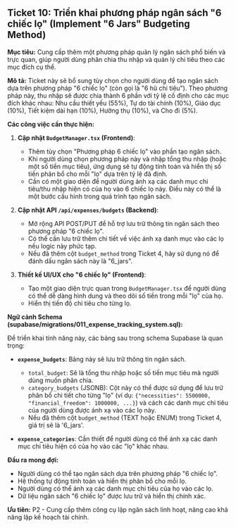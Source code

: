 ## Ticket 10: Triển khai phương pháp ngân sách "6 chiếc lọ" (Implement "6 Jars" Budgeting Method)

**Mục tiêu:** Cung cấp thêm một phương pháp quản lý ngân sách phổ biến và trực quan, giúp người dùng phân chia thu nhập và quản lý chi tiêu theo các mục đích cụ thể.

**Mô tả:**
Ticket này sẽ bổ sung tùy chọn cho người dùng để tạo ngân sách dựa trên phương pháp "6 chiếc lọ" (còn gọi là "6 hũ chi tiêu"). Theo phương pháp này, thu nhập sẽ được chia thành 6 phần với tỷ lệ cố định cho các mục đích khác nhau: Nhu cầu thiết yếu (55%), Tự do tài chính (10%), Giáo dục (10%), Tiết kiệm dài hạn (10%), Hưởng thụ (10%), và Cho đi (5%).

**Các công việc cần thực hiện:**

1.  **Cập nhật `BudgetManager.tsx` (Frontend)**:
    -   Thêm tùy chọn "Phương pháp 6 chiếc lọ" vào phần tạo ngân sách.
    -   Khi người dùng chọn phương pháp này và nhập tổng thu nhập (hoặc một số tiền mục tiêu), ứng dụng sẽ tự động tính toán và hiển thị số tiền phân bổ cho mỗi "lọ" dựa trên tỷ lệ đã định.
    -   Cần có một giao diện để người dùng ánh xạ các danh mục chi tiêu/thu nhập hiện có của họ vào 6 chiếc lọ này. Điều này có thể là một bước cấu hình trong quá trình tạo ngân sách.

2.  **Cập nhật API `/api/expenses/budgets` (Backend)**:
    -   Mở rộng API POST/PUT để hỗ trợ lưu trữ thông tin ngân sách theo phương pháp "6 chiếc lọ".
    -   Có thể cần lưu trữ thêm chi tiết về việc ánh xạ danh mục vào các lọ nếu logic này phức tạp.
    -   Nếu đã thêm cột `budget_method` trong Ticket 4, hãy sử dụng nó để đánh dấu ngân sách này là "6_jars".

3.  **Thiết kế UI/UX cho "6 chiếc lọ" (Frontend)**:
    -   Tạo một giao diện trực quan trong `BudgetManager.tsx` để người dùng có thể dễ dàng hình dung và theo dõi số tiền trong mỗi "lọ" của họ.
    -   Hiển thị tiến độ chi tiêu cho từng lọ.

**Ngữ cảnh Schema (supabase/migrations/011_expense_tracking_system.sql):**

Để triển khai tính năng này, các bảng sau trong schema Supabase là quan trọng:

-   **`expense_budgets`**: Bảng này sẽ lưu trữ thông tin ngân sách.
    -   `total_budget`: Sẽ là tổng thu nhập hoặc số tiền mục tiêu mà người dùng muốn phân chia.
    -   `category_budgets` (JSONB): Cột này có thể được sử dụng để lưu trữ phân bổ chi tiết cho từng "lọ" (ví dụ: `{"necessities": 5500000, "financial_freedom": 1000000, ...}`) và cách các danh mục chi tiêu của người dùng được ánh xạ vào các lọ này.
    -   Nếu đã thêm cột `budget_method` (TEXT hoặc ENUM) trong Ticket 4, giá trị sẽ là '6_jars'.

-   **`expense_categories`**: Cần thiết để người dùng có thể ánh xạ các danh mục chi tiêu hiện có của họ vào các "lọ" khác nhau.

**Đầu ra mong đợi:**
-   Người dùng có thể tạo ngân sách dựa trên phương pháp "6 chiếc lọ".
-   Hệ thống tự động tính toán và hiển thị phân bổ cho mỗi lọ.
-   Người dùng có thể ánh xạ các danh mục chi tiêu của họ vào các lọ.
-   Dữ liệu ngân sách "6 chiếc lọ" được lưu trữ và hiển thị chính xác.

**Ưu tiên:** P2 - Cung cấp thêm công cụ lập ngân sách linh hoạt, nâng cao khả năng lập kế hoạch tài chính.
